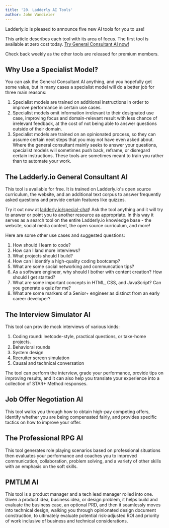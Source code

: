 ```yaml
---
title: '20. Ladderly AI Tools'
author: John Vandivier
---
```


Ladderly.io is pleased to announce five new AI tools for you to use!

This article describes each tool with its area of focus. The first tool is available at zero cost today. [Try General Consultant AI now!](https://ladderly.io/special-chat)

Check back weekly as the other tools are released for premium members.

## Why Use a Specialist Model?

You can ask the General Consultant AI anything, and you hopefully get some value, but in many cases a specialist model will do a better job for three main reasons:

1. Specialist models are trained on additional instructions in order to improve performance in certain use cases.
2. Specialist models omit information irrelevant to their designated use case, improving focus and domain-relevant result with less chance of irrelevant feedback, at the cost of not being able to answer questions outside of their domain.
3. Specialist models are trained on an opinionated process, so they can assume certain next steps that you may not have even asked about. Where the general consultant mainly seeks to answer your questions, specialist models will sometimes push back, reframe, or disregard certain instructions. These tools are sometimes meant to train you rather than to automate your work.

## The Ladderly.io General Consultant AI

This tool is available for free. It is trained on Ladderly.io's open source curriculum, the website, and an additional text corpus to answer frequently asked questions and provide certain features like quizzes.

Try it out now at [ladderly.io/special-chat](https://ladderly.io/special-chat)! Ask the tool anything and it will try to answer or point you to another resource as appropriate. In this way it serves as a search tool on the entire Ladderly.io knowledge base - the website, social media content, the open source curriculum, and more!

Here are some other use cases and suggested questions:

1. How should I learn to code?
2. How can I land more interviews?
3. What projects should I build?
4. How can I identify a high-quality coding bootcamp?
5. What are some social networking and communcation tips?
6. As a software engineer, why should I bother with content creation? How should I get started?
7. What are some important concepts in HTML, CSS, and JavaScript? Can you generate a quiz for me?
8. What are some markers of a Senior+ engineer as distinct from an early career developer?

## The Interview Simulator AI

This tool can provide mock interviews of various kinds:

1. Coding round: leetcode-style, practical questions, or take-home projects.
2. Behavioral rounds
3. System design
4. Recruiter screen simulation
5. Causal and technical conversation

The tool can perform the interview, grade your performance, provide tips on improving results, and it can also help you translate your experience into a collection of STAR+ Method responses.

## Job Offer Negotiation AI

This tool walks you through how to obtain high-pay competing offers, identify whether you are being compensated fairly, and provides specific tactics on how to improve your offer.

## The Professional RPG AI

This tool generates role playing scenarios based on professional situations then evaluates your performance and coaches you to improved communication, collaboration, problem solving, and a variety of other skills with an emphasis on the soft skills.

## PMTLM AI

This tool is a product manager and a tech lead manager rolled into one. Given a product idea, business idea, or design problem, it helps build and evaluate the business case, an optional PRD, and then it seamlessly moves into technical design, walking you through opinionated design document construction, to ultimately evaluate potential risk-adjusted ROI and priority of work inclusive of business and technical considerations.
